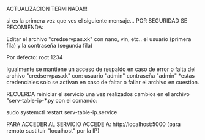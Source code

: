 ACTUALIZACION TERMINADA!!!


si es la primera vez que ves el siguiente mensaje...
POR SEGURIDAD SE RECOMIENDA:

Editar el archivo "credservpas.xk" con nano, vin, etc..
el usuario (primera fila)
y la contraseña (segunda fila)

Por defecto:
root
1234

Igualmente se mantiene un acceso de respaldo en caso de error
o falta del archivo "credservpas.xk" con:
usuario "admin"
contraseña "admin"
*estas credenciales solo se activan en caso de faltar
o fallar el archivo en cuestion.


RECUERDA reiniciar el servicio una vez realizados cambios en
el archivo "serv-table-ip-*.py con el comando:

sudo systemctl restart serv-table-ip.service

PARA ACCEDER AL SERVICIO ACCEDE A:
http://localhost:5000  (para remoto sustituir "localhost" por la IP)



